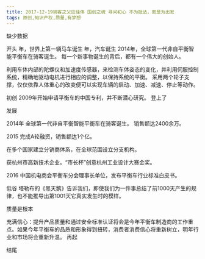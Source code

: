 ```yaml
---
title: 2017-12-19骑客之父应佳伟 国创之魂 寻问初心 不为抵达，而是为出发
tags: 原创,知识产权,质量,有梦想
---
```

缺少数据




开头
年，世界上第一辆马车诞生
年，汽车诞生
2014年，全球第一代非自平衡智能平衡车在骑客诞生。
每一个新事物诞生的背后，都有一个伟大的创始人。









利用车体内部的陀螺仪和加速度传感器，来检测车体姿态的变化，并利用伺服控制系统，精确地驱动电机进行相应的调整，以保持系统的平衡。
采用两个轮子支撑，仅仅依靠人体重心的改变便可以实现车辆的启动、加速、减速、停止等动作。


初创
2009年开始申请平衡车的中国专利，并不断潜心研究。
登上了

发展


2014年
全球第一代非自平衡智能平衡车在骑客诞生。
销售额达2400余万。

2015
完成A轮融资，销售额达1个亿。

在多个国家建立分销商体系，在全球范围设立分支机构。

获杭州市高新技术企业。“市长杯”创意杭州工业设计大赛金奖。

2016
中国机电商会平衡车分会理事长单位，发布平衡车行业标准白皮书。


低谷
塔勒布的《黑天鹅》告诉我们，即使我们为一件事总结了前1000天产生的规律，也不能推导出第1001天它真实发生时的模样。

质量是根本


充满信心：提升产品质量和通过安全标准认证将会是今年平衡车制造商的工作重点。如果今年平衡车的品质和形象得到扭转，消费者消费信心将重新树立，明年行业和市场将会重新升温。
再起

结尾


